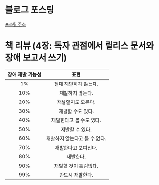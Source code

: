 # 블로그 포스팅
[포스팅 주소](https://jinukeu.hashnode.dev/android-compose-1)

# 책 리뷰 (4장: 독자 관점에서 릴리스 문서와 장애 보고서 쓰기)
| 장애 재발 가능성 |        표현         |
|:---------:|:-----------------:|
|    1%     |   절대 재발하지 않는다.    |
|    10%    |     재발하지 않는다.     |
|    20%    |    재발할지도 모른다.     |
|    30%    |    재발할 수도 있다.     |
|    40%    |  재발한다고 볼 수도 있다.   |
|    50%    |     재발할 수 있다.     |
|    60%    | 재발하지 않는다고 볼 수 없다. |
|    70%    |    재발한다고 보여진다.    |
|    80%    |       재발한다.       |
|    90%    |   재발할 것이 틀림없다.    |
|    99%    |     반드시 재발한다.     |

   


